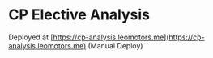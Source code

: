 # CP Elective Analysis

Deployed at [https://cp-analysis.leomotors.me](https://cp-analysis.leomotors.me) (Manual Deploy)
